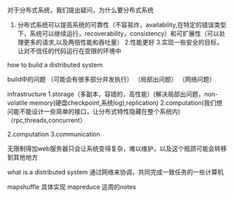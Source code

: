 #
对于分布式系统，我们提出疑问，为什么要分布式系统
1. 分布式系统可以提高系统的可靠性（不容易炸，availability,在特定的错误类型下，系统可以继续运行，recoverability，consistency）和可扩展性（可以处理更多的请求,以及两倍性能和吞吐量）
2.性能更好
3.实现一些安全的目标，让对不信任的代码运行在受限的环境中

how to build a distributed system

build中的问题
（可能会有很多部分并发执行）
（局部出问题）
（网络问题）

infrastructure
1.storage（多副本，容错的，高性能）(解决局部出问题，non-volatile memory(硬盘checkpoint,系统log),replication)
2.computation(我们想问能不能设计一些简单的接口，让分布式特性隐藏在整个系统内)（rpc,threads,concurrent）

2.computation
3.communication

无限制得加web服务器只会让系统变得复杂，难以维护，以及这个瓶颈可能会转移到其他地方




what is a distributed system
通过网络来协调，共同完成一致任务的一些计算机


mapshuffle 具体实现
mapreduce
这周的notes